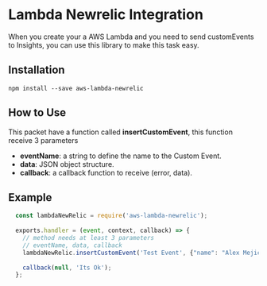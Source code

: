 # Lambda Newrelic Integration
When you create your a AWS Lambda and you need to send customEvents to Insights, you can use this library to make this task easy.

## Installation
`npm install --save aws-lambda-newrelic`

## How to Use
This packet have a function called **insertCustomEvent**, this function receive 3 parameters

* **eventName**: a string to define the name to the Custom Event.
* **data**: JSON object structure.
* **callback**: a callback function to receive (error, data).

## Example

```javascript
  const lambdaNewRelic = require('aws-lambda-newrelic');
 
  exports.handler = (event, context, callback) => {
    // method needs at least 3 parameters
    // eventName, data, callback
    lambdaNewRelic.insertCustomEvent('Test Event', {"name": "Alex Mejicanos"}, (error, data) => {});
    
    callback(null, 'Its Ok');
  };
  ```